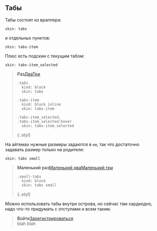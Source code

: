 ---
---

## Табы

Табы состоят из враппера:

    skin: tabs

и отдельных пунктов:

    skin: tabs-item

Плюс есть подскин с текущим табом:

    skin: tabs-item_selected

> <div class="tabs">
>     <a class="tabs-item tabs-item_selected">Раз</a
>     ><a href="#x" class="tabs-item">Два</a
>     ><a href="#x" class="tabs-item">Три</a>
> </div>
>
>     .tabs
>       kind: block
>       skin: tabs
>
>     .tabs-item
>       kind: block inline
>       skin: tabs-item
>
>     .tabs-item_selected,
>     .tabs-item_selected:hover
>       skin: tabs-item_selected
> {:.styl}

На айтемах нужные размеры задаются в `em`, так что достаточно задавать размер только на родителе:

    skin: tabs small

> <div class="small-tabs">
>     <a class="tabs-item tabs-item_selected">Маленький раз</a
>     ><a href="#x" class="tabs-item">Маленький два</a
>     ><a href="#x" class="tabs-item">Маленький три</a>
> </div>
>
>     .small-tabs
>       kind: block
>       skin: tabs small
> {:.styl}

Можно использовать табы внутри острова, но сейчас там хардкодно, надо что-то придумать с отступами и всем таким.

> <div class="flying-isle">
>     <div class="isle-content">
>         <div class="tabs">
>             <a class="tabs-item tabs-item_selected">Войти</a
>             ><a href="#x" class="tabs-item">Зарегистрироваться</a>
>         </div>
>         blah blah
>     </div>
> </div>
